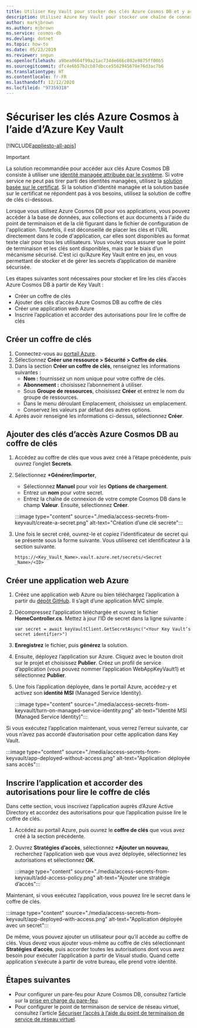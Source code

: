 ```yaml
---
title: Utiliser Key Vault pour stocker des clés Azure Cosmos DB et y accéder
description: Utilisez Azure Key Vault pour stocker une chaîne de connexion, des clés et des points de terminaison Azure Cosmos DB et y accéder.
author: markjbrown
ms.author: mjbrown
ms.service: cosmos-db
ms.devlang: dotnet
ms.topic: how-to
ms.date: 05/23/2019
ms.reviewer: sngun
ms.openlocfilehash: a9bea0664f99a21ac734de666c802e9875ff00b5
ms.sourcegitcommit: dfc4e6b57b2cb87dbcce5562945678e76d3ac7b6
ms.translationtype: HT
ms.contentlocale: fr-FR
ms.lasthandoff: 12/12/2020
ms.locfileid: "97359318"
---
```

# <a name="secure-azure-cosmos-keys-using-azure-key-vault"></a>Sécuriser les clés Azure Cosmos à l’aide d’Azure Key Vault 
[!INCLUDE[appliesto-all-apis](includes/appliesto-all-apis.md)]

>[!IMPORTANT]
> La solution recommandée pour accéder aux clés Azure Cosmos DB consiste à utiliser une [identité managée attribuée par le système](managed-identity-based-authentication.md). Si votre service ne peut pas tirer parti des identités managées, utilisez la [solution basée sur le certificat](certificate-based-authentication.md). Si la solution d'identité managée et la solution basée sur le certificat ne répondent pas à vos besoins, utilisez la solution de coffre de clés ci-dessous.

Lorsque vous utilisez Azure Cosmos DB pour vos applications, vous pouvez accéder à la base de données, aux collections et aux documents à l'aide du point de terminaison et de la clé figurant dans le fichier de configuration de l'application.  Toutefois, il est déconseillé de placer les clés et l'URL directement dans le code d'application, car elles sont disponibles au format texte clair pour tous les utilisateurs. Vous voulez vous assurer que le point de terminaison et les clés sont disponibles, mais par le biais d’un mécanisme sécurisé. C’est ici qu’Azure Key Vault entre en jeu, en vous permettant de stocker et de gérer les secrets d’application de manière sécurisée.

Les étapes suivantes sont nécessaires pour stocker et lire les clés d’accès Azure Cosmos DB à partir de Key Vault :

* Créer un coffre de clés  
* Ajouter des clés d’accès Azure Cosmos DB au coffre de clés  
* Créer une application web Azure  
* Inscrire l’application et accorder des autorisations pour lire le coffre de clés  


## <a name="create-a-key-vault"></a>Créer un coffre de clés

1. Connectez-vous au [portail Azure](https://portal.azure.com/).  
2. Sélectionnez **Créer une ressource > Sécurité > Coffre de clés**.  
3. Dans la section **Créer un coffre de clés**, renseignez les informations suivantes :  
   * **Nom :** fournissez un nom unique pour votre coffre de clés.  
   * **Abonnement :** choisissez l’abonnement à utiliser.  
   * Sous **Groupe de ressources**, choisissez **Créer** et entrez le nom du groupe de ressources.  
   * Dans le menu déroulant Emplacement, choisissez un emplacement.  
   * Conservez les valeurs par défaut des autres options.  
4. Après avoir renseigné les informations ci-dessus, sélectionnez **Créer**.  

## <a name="add-azure-cosmos-db-access-keys-to-the-key-vault"></a>Ajouter des clés d’accès Azure Cosmos DB au coffre de clés
1. Accédez au coffre de clés que vous avez créé à l’étape précédente, puis ouvrez l’onglet **Secrets**.  
2. Sélectionnez **+Générer/importer**, 

   * Sélectionnez **Manuel** pour voir les **Options de chargement**.
   * Entrez un **nom** pour votre secret.
   * Entrez la chaîne de connexion de votre compte Cosmos DB dans le champ **Valeur**. Ensuite, sélectionnez **Créer**.

   :::image type="content" source="./media/access-secrets-from-keyvault/create-a-secret.png" alt-text="Création d’une clé secrète":::

4. Une fois le secret créé, ouvrez-le et copiez l’identificateur de secret qui se présente sous la forme suivante. Vous utiliserez cet identificateur à la section suivante. 

   `https://<Key_Vault_Name>.vault.azure.net/secrets/<Secret _Name>/<ID>`

## <a name="create-an-azure-web-application"></a>Créer une application web Azure

1. Créez une application web Azure ou bien téléchargez l’application à partir du [dépôt GitHub](https://github.com/Azure/azure-cosmos-dotnet-v2/tree/master/Demo/keyvaultdemo). Il s’agit d’une application MVC simple.  

2. Décompressez l’application téléchargée et ouvrez le fichier **HomeController.cs**. Mettez à jour l’ID de secret dans la ligne suivante :

   `var secret = await keyVaultClient.GetSecretAsync("<Your Key Vault’s secret identifier>")`

3. **Enregistrez** le fichier, puis **générez** la solution.  
4. Ensuite, déployez l’application sur Azure. Cliquez avec le bouton droit sur le projet et choisissez **Publier**. Créez un profil de service d’application (vous pouvez nommer l’application WebAppKeyVault1) et sélectionnez **Publier**.   

5. Une fois l’application déployée, dans le portail Azure, accédez-y et activez son **identité MSI** (Managed Service Identity).  

   :::image type="content" source="./media/access-secrets-from-keyvault/turn-on-managed-service-identity.png" alt-text="Identité MSI (Managed Service Identity)":::

Si vous exécutez l’application maintenant, vous verrez l’erreur suivante, car vous n’avez pas accordé d’autorisation pour cette application dans Key Vault.

:::image type="content" source="./media/access-secrets-from-keyvault/app-deployed-without-access.png" alt-text="Application déployée sans accès":::

## <a name="register-the-application--grant-permissions-to-read-the-key-vault"></a>Inscrire l’application et accorder des autorisations pour lire le coffre de clés

Dans cette section, vous inscrivez l’application auprès d’Azure Active Directory et accordez des autorisations pour que l’application puisse lire le coffre de clés. 

1. Accédez au portail Azure, puis ouvrez le **coffre de clés** que vous avez créé à la section précédente.  

2. Ouvrez **Stratégies d’accès**, sélectionnez **+Ajouter un nouveau**, recherchez l’application web que vous avez déployée, sélectionnez les autorisations et sélectionnez **OK**.  

   :::image type="content" source="./media/access-secrets-from-keyvault/add-access-policy.png" alt-text="Ajouter une stratégie d’accès":::

Maintenant, si vous exécutez l’application, vous pouvez lire le secret dans le coffre de clés.

:::image type="content" source="./media/access-secrets-from-keyvault/app-deployed-with-access.png" alt-text="Application déployée avec un secret":::
 
De même, vous pouvez ajouter un utilisateur pour qu’il accède au coffre de clés. Vous devez vous ajouter vous-même au coffre de clés sélectionnant **Stratégies d’accès**, puis accorder toutes les autorisations dont vous avez besoin pour exécuter l’application à partir de Visual studio. Quand cette application s’exécute à partir de votre bureau, elle prend votre identité.

## <a name="next-steps"></a>Étapes suivantes

* Pour configurer un pare-feu pour Azure Cosmos DB, consultez l’article sur la [prise en charge du pare-feu](how-to-configure-firewall.md).
* Pour configurer le point de terminaison de service de réseau virtuel, consultez l’article [Sécuriser l’accès à l’aide du point de terminaison de service de réseau virtuel](how-to-configure-vnet-service-endpoint.md).
